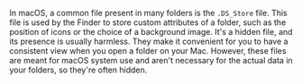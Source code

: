 In macOS, a common file present in many folders is the `.DS_Store` file. This file is used by the Finder to store custom attributes of a folder, such as the position of icons or the choice of a background image. It's a hidden file, and its presence is usually harmless.
They make it convenient for you to have a consistent view when you open a folder on your Mac. However, these files are meant for macOS system use and aren't necessary for the actual data in your folders, so they're often hidden.